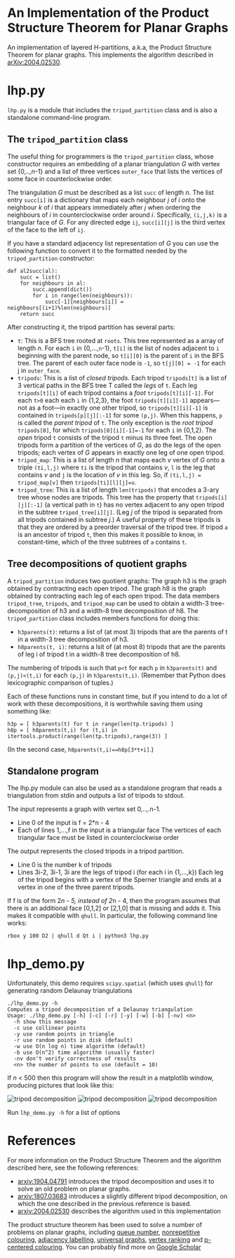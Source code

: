 # An Implementation of the Product Structure Theorem for Planar Graphs

An implementation of layered H-partitions, a.k.a, the Product Structure Theorem for planar graphs.  This implements the algorithm described in [arXiv:2004.02530](https://arxiv.org/abs/2004.02530).

# lhp.py

`lhp.py` is a module that includes the `tripod_partition` class and is also a standalone command-line program.

## The `tripod_partition` class

The useful thing for programmers is the `tripod_partition` class, whose constructor requires an embedding of a planar triangulation *G* with vertex set \{0,..,*n*-1\} and a list of three vertices `outer_face` that lists the vertices of some face in counterlockwise order.

The triangulation *G* must be described as a list `succ` of length *n*. The list entry `succ[i]` is a dictionary that maps each neighbour *j* of *i* onto the neighbour *k* of *i* that appears immediately after *j* when ordering the neighbours of *i* in counterclockwise order around *i*.  Specifically, `(i,j,k)` is a triangular face of *G*.  For any directed edge `ij`, `succ[i][j]` is the third vertex of the face to the left of `ij`.

If you have a standard adjacency list representation of *G* you can use the following function to convert it to the formatted needed by the `tripod_partition` constructor:

    def al2succ(al):
        succ = list()
        for neighbours in al:
            succ.append(dict())
            for i in range(len(neighbours)):
                succ[-1][neighbours[i]] = neighbours[(i+1)%len(neighbours)]
        return succ


After constructing it, the tripod partition has several parts:

- `t`: This is a BFS tree rooted at `roots`.  This tree represented as a array of length *n*. For each `i` in \{0,...,`n`-1\}, `t[i]` is the list of nodes adjacent to `i` beginning with the parent node, so `t[i][0]` is the parent of `i` in the BFS tree.  The parent of each outer face node is `-1`, so `t[j][0] = -1` for each j in `outer_face`.
- `tripods`: This is a list of *closed tripods*.  Each tripod `tripods[t]` is a list of 3 vertical paths in the BFS tree T called the *legs* of `t`.  Each leg `tripods[t][i]` of each tripod contains a *foot* `tripods[t][i][-1]`.  For each `t>0` each each `i` in \{1,2,3\}, the foot `tripods[t][i][-1]` appears&mdash;not as a foot&mdash;in exactly one other tripod, so  `tripods[t][i][-1]` is contained in `tripods[p][j][:-1]` for some `(p,j)`.  When this happens, `p` is called the *parent tripod* of `t`.  The only exception is the *root tripod* `tripods[0]`, for which `tripods[0][i][-1]=-1` for each `i` in \{0,1,2\}.  The *open* tripod `t` consists of the tripod `t` minus its three feet. The open tripods form a partition of the vertices of *G*, as do the legs of the open tripods; each vertex of *G* appears in exactly one leg of one open tripod.
- `tripod_map`: This is a list of length *n* that maps each *v* vertex of *G* onto a triple `(ti,l,j)` where `ti` is the tripod that contains *v*, `l` is the leg that contains *v* and `j` is the location of *v* in this leg.  So, if `(ti,l,j) = tripod_map[v]` then `tripods[ti][l][j]=v`.
- `tripod_tree`: This is a list of length `len(tripods)` that encodes a 3-ary tree whose nodes are tripods.  This tree has the property that `tripods[i][j][:-1]` (a vertical path in `t`) has no vertex adjacent to any open tripod in the subtree `tripod_tree[i][j]`.  (Leg *j* of the tripod is separated from all tripods contained in subtree *j*.)  A useful property of these tripods is that they are ordered by a preorder traversal of the tripod tree.  If tripod `a` is an ancestor of tripod `t`, then this makes it possible to know, in constant-time, which of the three subtrees of `a` contains `t`.

## Tree decompositions of quotient graphs

A `tripod_partition` induces two quotient graphs: The graph h3 is the graph obtained by contracting each open tripod. The graph h8 is the graph obtained by contracting each leg of each open tripod. The data members `tripod_tree`, `tripods`, and `tripod_map` can be used to obtain a width-3 tree-decomposition of h3 and a width-8 tree decomposition of h8. The `tripod_partition` class includes members functions for doing this:

- `h3parents(t)`: returns a list of (at most 3) tripods that are the parents of t in a width-3 tree decomposition of h3.
- `h8parents(t, i)`: returns a lsit of (at most 8) tripods that are the parents of leg i of tripod t in a width-8 tree decomposition of h8.

The numbering of tripods is such that `p<t` for each `p` in `h3parents(t)` and `(p,j)<(t,i)` for each `(p,j)` in `h3parents(t,i)`.  (Remember that Python does lexicographic comparison of tuples.) 

Each of these functions runs in constant time, but if you intend to do a lot of work with these decompositions, it is worthwhile saving them using something like:

    h3p = [ h3parents(t) for t in range(len(tp.tripods) ]
    h8p = [ h8parents(t,i) for (t,i) in itertools.product(range(len(tp.tripods),range(3)) ]

(In the second case, `h8parents(t,i)==h8p[3*t+i]`.)

## Standalone program

The lhp.py module can also be used as a standalone program that reads a triangulation from stdin and outputs a list of tripods to stdout.

The input represents a graph with vertex set 0,..,.n-1.
- Line 0 of the input is f = 2*n - 4
- Each of lines 1,...,f in the input is a triangular face
The vertices of each triangular face must be listed in counterclockwise order

The output represents the closed tripods in a tripod partition.
- Line 0 is the number k of tripods
- Lines 3i-2, 3i-1, 3i are the legs of tripod i (for each i in {1,...,k})
Each leg of the tripod begins with a vertex of the Sperner triangle and ends at a vertex in one of the three parent tripods.

If f is of the form 2*n - 5, instead of 2*n - 4, then the program assumes that there is an additional face [0,1,2] or [2,1,0] that is missing and adds it. This makes it compatible with `qhull`. In particular, the following command line works:

    rbox y 100 D2 | qhull d Qt i | python3 lhp.py

# lhp_demo.py

Unfortunately, this demo requires `scipy.spatial` (which uses `qhull`) for generating random Delaunay triangulations

    ./lhp_demo.py -h
    Computes a tripod decomposition of a Delaunay triangulation
    Usage: ./lhp_demo.py [-h] [-c] [-r] [-y] [-w] [-b] [-nv] <n>
      -h show this message
      -c use collinear points
      -y use random points in triangle
      -r use random points in disk (default)
      -w use O(n log n) time algorithm (default)
      -b use O(n^2) time algorithm (usually faster)
      -nv don't verify correctness of results
      <n> the number of points to use (default = 10)

If *n* &lt; 500 then this program will show the result in a matplotlib window, producing pictures that look like this:

![tripod decomposition](figs/figure.png "Tripod decomposition")
![tripod decomposition](figs/figure2.png "Tripod decomposition")
![tripod decomposition](figs/figure3.png "Tripod decomposition")

Run `lhp_demo.py -h` for a list of options

# References

For more information on the Product Structure Theorem and the algorithm described here, see the following references:

- [arxiv:1904.04791](https://arxiv.org/abs/1904.04791) introduces the tripod decomposition and uses it to solve an old problem on planar graphs.
- [arxiv:1807.03683](https://arxiv.org/abs/1807.03683) introduces a slightly different tripod decomposition, on which the one described in the previous reference  is based.
- [arxiv:2004.02530](https://arxiv.org/abs/2004.02530) describes the algorithm used in this implementation

The product structure theorem has been used to solve a number of problems on planar graphs, including [queue number](https://arxiv.org/abs/1904.04791), [nonrepetitive colouring](https://arxiv.org/abs/1904.05269), [adjacency labelling](https://arxiv.org/abs/2003.04280), [universal graphs](https://arxiv.org/abs/2010.05779), [vertex ranking](https://arxiv.org/abs/2007.06455) and [p-centered colouring](https://arxiv.org/abs/1907.04586).  You can probably find more on [Google Scholar](https://scholar.google.com/scholar?cites=16964377059594834981)


